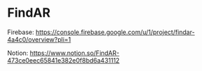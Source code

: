 # FindAR

Firebase: https://console.firebase.google.com/u/1/project/findar-4a4c0/overview?pli=1

Notion: https://www.notion.so/FindAR-473ce0eec65841e382e0f8bd6a431112
